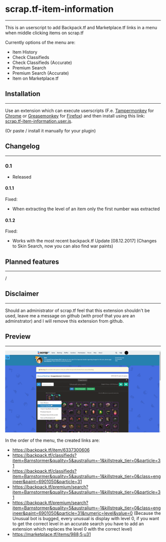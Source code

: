 # scrap.tf-item-information
_____________________________________________
This is an userscript to add Backpack.tf and Marketplace.tf links in a menu when middle clicking items on scrap.tf

Currently options of the menu are:

* Item History
* Check Classifieds
* Check Classifieds (Accurate)
* Premium Search
* Premium Search (Accurate)
* Item on Marketplace.tf



## Installation
_____________________________________________
Use an extension which can execute userscripts (F.e. [Tampermonkey](https://chrome.google.com/webstore/detail/tampermonkey/dhdgffkkebhmkfjojejmpbldmpobfkfo) for [Chrome](https://www.google.com/chrome/) or [Greasemonkey](https://addons.mozilla.org/en-US/firefox/addon/greasemonkey/)  for [Firefox](https://www.mozilla.org/firefox))
and then install using this link: [scrap.tf-item-information.user.js](https://github.com/NetroScript/scrap.tf-item-information/raw/master/scrap.tf-item-information.user.js).

(Or paste / install it manually for your plugin)

## Changelog
_____________________________________________


### 0.1

* Released

#### 0.1.1

Fixed:
* When extracting the level of an item only the first number was extracted

#### 0.1.2

Fixed:
* Works with the most recent backpack.tf Update [08.12.2017] (Changes to Skin Search, now you can also find war paints)


## Planned features
_____________________________________________

/


## Disclaimer
_____________________________________________

Should an administrator of scrap.tf feel that this extension shouldn't be used, leave me a message on github (with proof that you are an adminstrator) and I will remove this extension from github.


## Preview
_____________________________________________

![Preview](https://raw.githubusercontent.com/NetroScript/scrap.tf-item-information/master/preview.png)

In the order of the menu, the created links are:

* https://backpack.tf/item/6337300606
* https://backpack.tf/classifieds?item=Barnstormer&quality=5&australium=-1&killstreak_tier=0&particle=31
* https://backpack.tf/classifieds?item=Barnstormer&quality=5&australium=-1&killstreak_tier=0&class=engineer&paint=6901050&particle=31
* https://backpack.tf/premium/search?item=Barnstormer&quality=5&australium=-1&killstreak_tier=0&particle=31
* https://backpack.tf/premium/search?item=Barnstormer&quality=5&australium=-1&killstreak_tier=0&class=engineer&paint=6901050&particle=31&numeric=level&value=0 (Because the Unusual bot is bugged, every unusual is display with level 0, if you want to get the correct level in an accurate search you have to add an extension which replaces the level 0 with the correct level)
* https://marketplace.tf/items/988;5;u31
